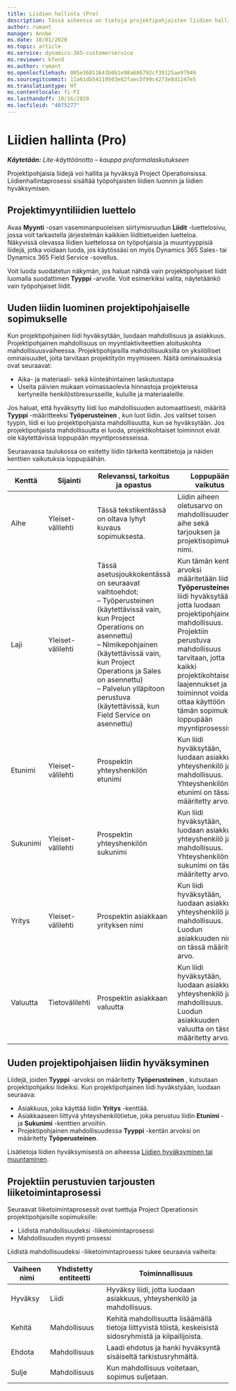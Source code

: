 ```yaml
---
title: Liidien hallinta (Pro)
description: Tässä aiheessa on tietoja projektipohjaisten liidien hallinnasta (pro).
author: rumant
manager: Annbe
ms.date: 10/01/2020
ms.topic: article
ms.service: dynamics-365-customerservice
ms.reviewer: kfend
ms.author: rumant
ms.openlocfilehash: 005e36811643b0b1e98a686792cf39125ae97949
ms.sourcegitcommit: 11a61db54119503e82faec5f99c4273e8d1247e5
ms.translationtype: HT
ms.contentlocale: fi-FI
ms.lasthandoff: 10/16/2020
ms.locfileid: "4075277"
---
```

# <a name="manage-leads-pro"></a>Liidien hallinta (Pro)

_**Käytetään:** Lite-käyttöönotto – kauppa proformalaskutukseen_

Projektipohjaisia liidejä voi hallita ja hyväksyä Project Operationsissa. Liidienhallintaprosessi sisältää työpohjaisten liidien luonnin ja liidien hyväksymisen. 

## <a name="list-of-project-sales-leads"></a>Projektimyyntiliidien luettelo

Avaa **Myynti** -osan vasemmanpuoleisen siirtymisruudun **Liidit** -luettelosivu, jossa voit tarkastella järjestelmän kaikkien liiditietueiden luetteloa. Näkyvissä olevassa liidien luettelossa on työpohjaisia ja muuntyyppisiä liidejä, jotka voidaan luoda, jos käytössäsi on myös Dynamics 365 Sales- tai Dynamics 365 Field Service -sovellus.

Voit luoda suodatetun näkymän, jos haluat nähdä vain projektipohjaiset liidit luomalla suodattimen **Tyyppi** -arvolle. Voit esimerkiksi valita, näytetäänkö vain työpohjaiset liidit.

## <a name="creating-a-new-lead-for-a-project-based-deal"></a>Uuden liidin luominen projektipohjaiselle sopimukselle

Kun projektipohjainen liidi hyväksytään, luodaan mahdollisuus ja asiakkuus. Projektipohjainen mahdollisuus on myyntiaktiviteettien aloituskohta mahdollisuusvaiheessa. Projektipohjaisilla mahdollisuuksilla on yksilölliset ominaisuudet, joita tarvitaan projektityön myymiseen. Näitä ominaisuuksia ovat seuraavat:

- Aika- ja materiaali- sekä kiinteähintainen laskutustapa
- Useita päivien mukaan voimassaolevia hinnastoja projekteissa kertyneille henkilöstöresursseille, kuluille ja materiaaleille.

Jos haluat, että hyväksytty liidi luo mahdollisuuden automaattisesti, määritä **Tyyppi** -määritteeksi **Työperusteinen** , kun luot liidin. Jos valitset toisen tyypin, liidi ei luo projektipohjaista mahdollisuutta, kun se hyväksytään. Jos projektipohjaista mahdollisuutta ei luoda, projektikohtaiset toiminnot eivät ole käytettävissä loppupään myyntiprosesseissa.

Seuraavassa taulukossa on esitetty liidin tärkeitä kenttätietoja ja näiden kenttien vaikutuksia loppupäähän.

| **Kenttä** | **Sijainti** | **Relevanssi, tarkoitus ja opastus** | **Loppupään vaikutus** |
| --- | --- | --- | --- |
| Aihe | Yleiset-välilehti | Tässä tekstikentässä on oltava lyhyt kuvaus sopimuksesta. | Liidin aiheen oletusarvo on mahdollisuuden aihe sekä tarjouksen ja projektisopimuksen nimi. |
| Laji | Yleiset-välilehti | Tässä asetusjoukkokentässä on seuraavat vaihtoehdot:</br>– Työperusteinen (käytettävissä vain, kun Project Operations on asennettu)</br>– Nimikepohjainen (käytettävissä vain, kun Project Operations ja Sales on asennettu)</br>– Palvelun ylläpitoon perustuva (käytettävissä, kun Field Service on asennettu) | Kun tämän kentän arvoksi määritetään liidissä **Työperusteinen** , liidi hyväksytään, jotta luodaan projektipohjainen mahdollisuus. Projektiin perustuva mahdollisuus tarvitaan, jotta kaikki projektikohtaiset laajennukset ja toiminnot voidaan ottaa käyttöön tämän sopimuksen loppupään myyntiprosessissa. |
| Etunimi | Yleiset-välilehti | Prospektin yhteyshenkilön etunimi | Kun liidi hyväksytään, luodaan asiakkuus, yhteyshenkilö ja mahdollisuus. Yhteyshenkilön etunimi on tässä määritetty arvo. |
| Sukunimi | Yleiset-välilehti | Prospektin yhteyshenkilön sukunimi | Kun liidi hyväksytään, luodaan asiakkuus, yhteyshenkilö ja mahdollisuus. Yhteyshenkilön sukunimi on tässä määritetty arvo. |
| Yritys | Yleiset-välilehti | Prospektin asiakkaan yrityksen nimi | Kun liidi hyväksytään, luodaan asiakkuus, yhteyshenkilö ja mahdollisuus. Luodun asiakkuuden nimi on tässä määritetty arvo. |
| Valuutta | Tietovälilehti | Prospektin asiakkaan valuutta | Kun liidi hyväksytään, luodaan asiakkuus, yhteyshenkilö ja mahdollisuus. Luodun asiakkuuden valuutta on tässä määritetty arvo. |

## <a name="qualify-a-new-project-based-lead"></a>Uuden projektipohjaisen liidin hyväksyminen

Liidejä, joiden **Tyyppi** -arvoksi on määritetty **Työperusteinen** , kutsutaan projektipohjaiksi liideiksi. Kun projektipohjainen liidi hyväkstyään, luodaan seuraava:

- Asiakkuus, joka käyttää liidin **Yritys** -kenttää.
- Asiakkaaseen liittyvä yhteyshenkilötietue, joka perustuu liidin **Etunimi** - ja **Sukunimi** -kenttien arvoihin.
- Projektipohjainen mahdollisuudessa **Tyyppi** -kentän arvoksi on määritetty **Työperusteinen**.

Lisätietoja liidien hyväksymisestä on aiheessa [Liidien hyväksyminen tai muuntaminen](https://docs.microsoft.com/dynamics365/sales-enterprise/qualify-lead-convert-opportunity-sales).

## <a name="business-process-flow-for-project-based-deals"></a>Projektiin perustuvien tarjousten liiketoimintaprosessi

Seuraavat liiketoimintaprosessit ovat tuettuja Project Operationsin projektipohjaisille sopimuksille:

- Liidistä mahdollisuudeksi -liiketoimintaprosessi
- Mahdollisuuden myynti prosessi

Liidistä mahdollisuudeksi -liiketoimintaprosessi tukee seuraavia vaiheita:

| Vaiheen nimi | Yhdistetty entiteetti | Toiminnallisuus |
| --- | --- | --- |
| Hyväksy | Liidi | Hyväksy liidi, jotta luodaan asiakkuus, yhteyshenkilö ja mahdollisuus. |
| Kehitä | Mahdollisuus | Kehitä mahdollisuutta lisäämällä tietoja liittyvistä töistä, keskeisistä sidosryhmistä ja kilpailijoista. |
| Ehdota | Mahdollisuus | Laadi ehdotus ja hanki hyväksyntä sisäiseltä tarkistusryhmältä. |
| Sulje | Mahdollisuus | Kun mahdollisuus voitetaan, sopimus suljetaan. |
